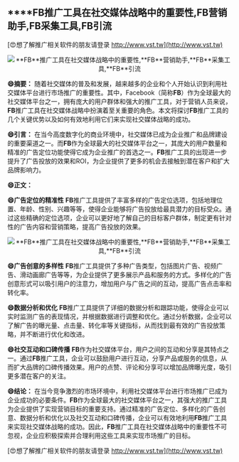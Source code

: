 ## ****FB**推广工具在社交媒体战略中的重要性,**FB**营销助手,**FB**采集工具,**FB**引流**

[😍想了解推广相关软件的朋友请登录 http://www.vst.tw](http://www.vst.tw)

 <center><img src="https://vst.tw/MP4/tuiguang/png/6.png" alt="**FB**推广工具在社交媒体战略中的重要性,**FB**营销助手,**FB**采集工具,**FB**引流"></center>

**😄摘要：**
随着社交媒体的普及和发展，越来越多的企业和个人开始认识到利用社交媒体平台进行市场推广的重要性。其中，Facebook（简称**FB**）作为全球最大的社交媒体平台之一，拥有庞大的用户群体和强大的推广工具，对于营销人员来说，**FB**推广工具在社交媒体战略中扮演着至关重要的角色。本文将探讨**FB**推广工具的几个关键优势以及如何有效地利用它们来实现社交媒体战略的成功。

**😄引言：**
在当今高度数字化的商业环境中，社交媒体已成为企业推广和品牌建设的重要渠道之一。而**FB**作为全球最大的社交媒体平台之一，其庞大的用户数量和精准的广告定位功能使得它成为企业推广的首选之一。**FB**推广工具的出现进一步提升了广告投放的效果和ROI，为企业提供了更多的机会去接触到潜在客户和扩大品牌影响力。

**😄正文：**

**😄广告定位的精准性**
**FB**推广工具提供了丰富多样的广告定位选项，包括地理位置、年龄、性别、兴趣等等，使得企业能够将广告投放给最具潜力的目标受众。通过这些精确的定位选项，企业可以更好地了解自己的目标客户群体，制定更有针对性的广告内容和营销策略，提高广告投放的效果。

 <center><img src="https://vst.tw/MP4/tuiguang/png/8.png" alt="**FB**推广工具在社交媒体战略中的重要性,**FB**营销助手,**FB**采集工具,**FB**引流"></center>

**😄广告创意的多样性**
**FB**推广工具提供了多种广告类型，包括图片广告、视频广告、滑动画廊广告等等，为企业提供了更多展示产品和服务的方式。多样化的广告创意形式可以吸引用户的注意力，增加用户与广告之间的互动，提高广告点击率和转化率。

**😄数据分析和优化**
**FB**推广工具提供了详细的数据分析和跟踪功能，使得企业可以实时监测广告的表现情况，并根据数据进行调整和优化。通过分析数据，企业可以了解广告的曝光量、点击量、转化率等关键指标，从而找到最有效的广告投放策略，并不断进行优化和改进。

**😄社交互动和口碑传播**
**FB**作为社交媒体平台，用户之间的互动和分享是其特点之一。通过**FB**推广工具，企业可以鼓励用户进行互动，分享产品或服务的信息，从而扩大品牌的口碑传播效果。用户的点赞、评论和分享可以增加品牌曝光度，吸引更多潜在客户的关注。

**😄结论：**
在当今竞争激烈的市场环境中，利用社交媒体平台进行市场推广已成为企业成功的必要条件。**FB**作为全球最大的社交媒体平台之一，其强大的推广工具为企业提供了实现营销目标的重要支持。通过精准的广告定位、多样化的广告创意、数据分析和优化以及社交互动和口碑传播，企业可以有效地利用**FB**推广工具来实现社交媒体战略的成功。因此，**FB**推广工具在社交媒体战略中的重要性不可忽视，企业应积极探索并合理利用这些工具来实现市场推广的目标。

[😍想了解推广相关软件的朋友请登录 http://www.vst.tw](http://www.vst.tw)



